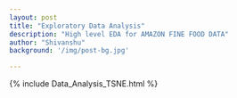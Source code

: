 ```yaml
---
layout: post
title: "Exploratory Data Analysis"
description: "High level EDA for AMAZON FINE FOOD DATA"
author: "Shivanshu"
background: '/img/post-bg.jpg'

---
```

 {% include Data_Analysis_TSNE.html %}
